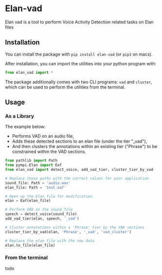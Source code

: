 # Elan-vad 
Elan vad is a tool to perform Voice Activity Detection related tasks on Elan files

## Installation
You can install the package with `pip install elan-vad` (or `pip3` on macs).

After installation, you can import the utilities into your python program with:
```python
from elan_vad import *
```

The package additionally comes with two CLI programs: `vad` and `cluster`, which
can be used to perform the utilities from the terminal. 

## Usage
### As a Library
The example below: 
  - Performs VAD on an audio file, 
  - Adds these detected sections to an elan file (under the tier "\_vad"),
  - And then clusters the annotations within an existing tier ("Phrase") to be 
    constrained within the VAD sections.

```python
from pathlib import Path
from pympi.Elan import Eaf
from elan_vad import detect_voice, add_vad_tier, cluster_tier_by_vad

# Replace these paths with the correct values for your application
sound_file: Path = 'audio.wav'
elan_file: Path = 'test.eaf'

# Open up the Elan file for modification.
elan = Eaf(elan_file)

# Perform VAD on the sound_file
speech = detect_voice(sound_file)
add_vad_tier(elan, speech, '_vad')

# Cluster annotations within a 'Phrase' tier by the VAD sections
cluster_tier_by_vad(elan, 'Phrase', '_vad', 'vad_cluster')

# Replace the elan file with the new data
elan.to_file(elan_file)
```

### From the terminal
todo 
